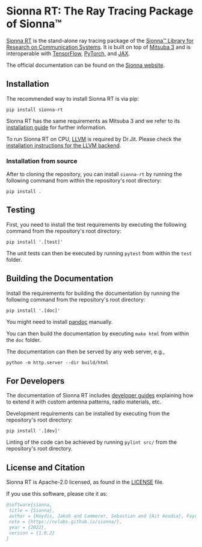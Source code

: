 <!--
SPDX-FileCopyrightText: Copyright (c) 2021-2025 NVIDIA CORPORATION & AFFILIATES. All rights reserved.
SPDX-License-Identifier: Apache-2.0
-->
# Sionna RT: The Ray Tracing Package of Sionna&trade;

[Sionna RT](https://nvlabs.github.io/sionna-rt) is the stand-alone ray tracing package of the [Sionna&trade; Library for Research
on Communication Systems](https://github.com/NVlabs/sionna).
It is built on top of [Mitsuba 3](https://github.com/mitsuba-renderer/mitsuba3) and is interoperable with
[TensorFlow](https://www.tensorflow.org/), [PyTorch](https://pytorch.org/), and [JAX](https://jax.readthedocs.io/en/latest/index.html).

The official documentation can be found on the [Sionna
website](https://nvlabs.github.io/sionna/).


## Installation

The recommended way to install Sionna RT is via pip:

```
pip install sionna-rt
```

Sionna RT has the same requirements as Mitsuba 3 and we refer to its
[installation guide](https://mitsuba.readthedocs.io/en/stable/) for further information.

To run Sionna RT on CPU, [LLVM](https://llvm.org) is required by Dr.Jit. 
Please check the [installation instructions for the LLVM backend](https://drjit.readthedocs.io/en/latest/what.html#backends).

### Installation from source
After to cloning the repository, you can install
``sionna-rt`` by running the following command from within the repository's root directory:

```
pip install .
```


## Testing
First, you need to install the test requirements by executing the
following command from the repository's root directory:

```
pip install '.[test]'
```

The unit tests can then be executed by running ``pytest`` from within the
``test`` folder.

## Building the Documentation
Install the requirements for building the documentation by running the following
command from the repository's root directory:

```
pip install '.[doc]'
```

You might need to install [pandoc](https://pandoc.org) manually.

You can then build the documentation by executing ``make html`` from within the ``doc`` folder.

The documentation can then be served by any web server, e.g.,

```
python -m http.server --dir build/html
```

## For Developers

The documentation of Sionna RT includes [developer guides](https://nvlabs.github.io/sionna/rt/developer/developer.html)
explaining how to extend it with custom antenna patterns, radio materials, etc.

Development requirements can be installed by executing from the repository's root directory:

```
pip install '.[dev]'
```

Linting of the code can be achieved by running ```pylint src/``` from the
repository's root directory.

## License and Citation

Sionna RT is Apache-2.0 licensed, as found in the [LICENSE](https://github.com/nvlabs/sionna-rt/blob/main/LICENSE) file.

If you use this software, please cite it as:
```bibtex
@software{sionna,
 title = {Sionna},
 author = {Hoydis, Jakob and Cammerer, Sebastian and {Ait Aoudia}, Fayçal and Nimier-David, Merlin and Maggi, Lorenzo and Marcus, Guillermo and Vem, Avinash and Keller, Alexander},
 note = {https://nvlabs.github.io/sionna/},
 year = {2022},
 version = {1.0.2}
}
```
